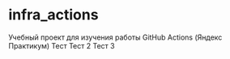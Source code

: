 # infra_actions
Учебный проект для изучения работы GitHub Actions (Яндекс Практикум)
Тест
Тест 2
Тест 3

